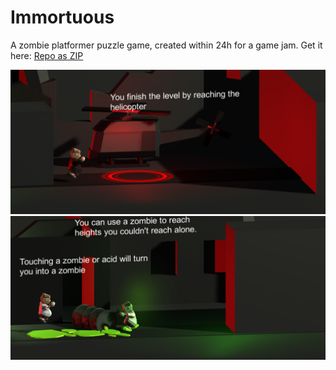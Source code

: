 # Immortuous

A zombie platformer puzzle game, created within 24h for a game jam. Get it here: <a href="https://github.com/broxp/uRiddle/archive/master.zip">Repo as ZIP</a>

<img src="screen1.png" />

<img src="screen2.png" />
